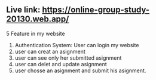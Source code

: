 ## Live link: https://online-group-study-20130.web.app/

5 Feature in my website

1. Authentication System: User can login my website
2. user can creat an asignment
3. user can see only her submitted asignment 
4. user can delet and update asignment
5. user chosse an asignment and submit his asignment.
